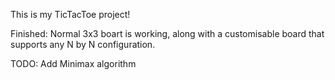This is my TicTacToe project!

Finished: Normal 3x3 boart is working, along with a customisable board that supports any N by N configuration.

TODO: Add Minimax algorithm
